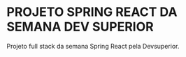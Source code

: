# PROJETO SPRING REACT DA SEMANA DEV SUPERIOR


Projeto full stack da semana Spring React pela Devsuperior.
